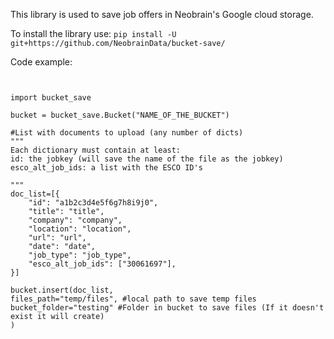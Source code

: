This library is used to save job offers in Neobrain's Google cloud storage.


To install the library use: `pip install -U  git+https://github.com/NeobrainData/bucket-save/`


Code example:

```


import bucket_save

bucket = bucket_save.Bucket("NAME_OF_THE_BUCKET")

#List with documents to upload (any number of dicts)
"""
Each dictionary must contain at least:
id: the jobkey (will save the name of the file as the jobkey)
esco_alt_job_ids: a list with the ESCO ID's

"""
doc_list=[{
    "id": "a1b2c3d4e5f6g7h8i9j0",
    "title": "title",
    "company": "company",
    "location": "location",
    "url": "url",
    "date": "date",
    "job_type": "job_type",
    "esco_alt_job_ids": ["30061697"],
}]

bucket.insert(doc_list,
files_path="temp/files", #local path to save temp files
bucket_folder="testing" #Folder in bucket to save files (If it doesn't exist it will create)
)
```